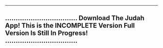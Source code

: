 ----------------------------------
..................................
Download The Judah App!
This is the INCOMPLETE Version
Full Version Is Still In Progress!
..................................
----------------------------------
